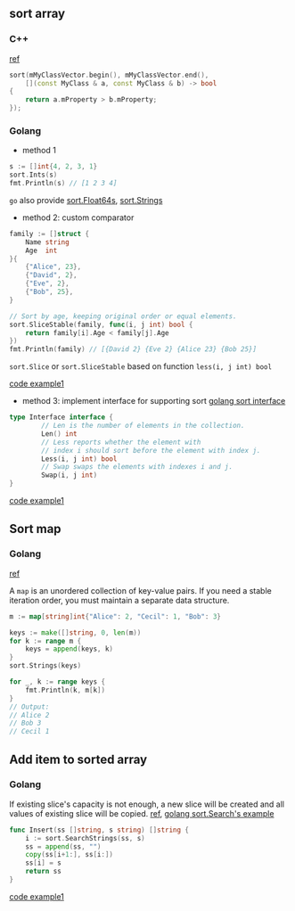 
## sort array

### C++
[ref](https://stackoverflow.com/questions/5122804/how-to-sort-with-a-lambda)

```C++
sort(mMyClassVector.begin(), mMyClassVector.end(), 
    [](const MyClass & a, const MyClass & b) -> bool
{ 
    return a.mProperty > b.mProperty; 
});

```

### Golang

- method 1

```go
s := []int{4, 2, 3, 1}
sort.Ints(s)  
fmt.Println(s) // [1 2 3 4]
```
`go` also provide [sort.Float64s](https://golang.org/pkg/sort/#Float64s), [sort.Strings](https://golang.org/pkg/sort/#Strings)

- method 2: custom comparator
```go
family := []struct {
    Name string
    Age  int
}{
    {"Alice", 23},
    {"David", 2},
    {"Eve", 2},
    {"Bob", 25},
}

// Sort by age, keeping original order or equal elements.
sort.SliceStable(family, func(i, j int) bool {
    return family[i].Age < family[j].Age
})
fmt.Println(family) // [{David 2} {Eve 2} {Alice 23} {Bob 25}]
```
`sort.Slice` or `sort.SliceStable` based on function `less(i, j int) bool`

[code example1](https://github.com/Telenav/osrm-backend/blob/0b461183b97de493983ba44749c772719849fd3e/integration/service/oasis/selectionstrategy/reachable_by_single_charge.go#L173)

- method 3: implement interface for supporting sort
[golang sort interface](https://golang.org/pkg/sort/#Interface)
```go
type Interface interface {
        // Len is the number of elements in the collection.
        Len() int
        // Less reports whether the element with
        // index i should sort before the element with index j.
        Less(i, j int) bool
        // Swap swaps the elements with indexes i and j.
        Swap(i, j int)
}
```

[code example1](https://github.com/Telenav/osrm-backend/blob/0b461183b97de493983ba44749c772719849fd3e/integration/service/ranking/strategy/rankbyduration/rank.go#L25)



## Sort map

### Golang

[ref](https://yourbasic.org/golang/how-to-sort-in-go/)

A `map` is an unordered collection of key-value pairs. If you need a stable iteration order, you must maintain a separate data structure.
```go
m := map[string]int{"Alice": 2, "Cecil": 1, "Bob": 3}

keys := make([]string, 0, len(m))
for k := range m {
    keys = append(keys, k)
}
sort.Strings(keys)

for _, k := range keys {
    fmt.Println(k, m[k])
}
// Output:
// Alice 2
// Bob 3
// Cecil 1
```

## Add item to sorted array

### Golang
If existing slice's capacity is not enough, a new slice will be created and all values of existing slice will be copied.  [ref](https://stackoverflow.com/questions/42746972/golang-insert-to-a-sorted-slice), [golang sort.Search's example](https://golang.org/pkg/sort/#example_Search)
```go
func Insert(ss []string, s string) []string {
    i := sort.SearchStrings(ss, s)
    ss = append(ss, "")
    copy(ss[i+1:], ss[i:])
    ss[i] = s
    return ss
}

```
[code example1](https://github.com/Telenav/osrm-backend/blob/0b461183b97de493983ba44749c772719849fd3e/integration/service/oasis/stationconnquerier/station_conn_querier.go#L141)



